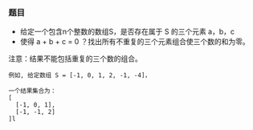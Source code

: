 ### 题目
* 给定一个包含n个整数的数组S，是否存在属于 S 的三个元素 a，b，c 
* 使得 a + b + c = 0 ？找出所有不重复的三个元素组合使三个数的和为零。

注意：结果不能包括重复的三个数的组合。
```
例如, 给定数组 S = [-1, 0, 1, 2, -1, -4]，

一个结果集合为：
[
  [-1, 0, 1],
  [-1, -1, 2]
]l
```

